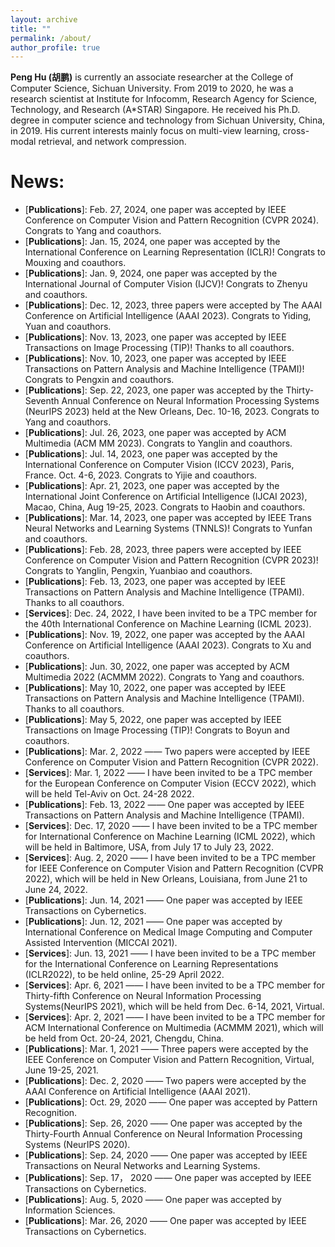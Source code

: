 ```yaml
---
layout: archive
title: ""
permalink: /about/
author_profile: true
---
```


**Peng Hu (胡鹏)** is currently an associate researcher at the College of Computer Science, Sichuan University. From 2019 to 2020, he was a research scientist at Institute for Infocomm, Research Agency for Science, Technology, and Research (A*STAR) Singapore. He received his Ph.D. degree in computer science and technology from Sichuan University, China, in 2019. His current interests mainly focus on multi-view learning, cross-modal retrieval, and network compression.

News:
======
- \[**Publications**\]: Feb. 27, 2024, one paper was accepted by IEEE Conference on Computer Vision and Pattern Recognition (CVPR 2024). Congrats to Yang and coauthors.
- \[**Publications**\]: Jan. 15, 2024, one paper was accepted by the International Conference on Learning Representation (ICLR)! Congrats to Mouxing and coauthors.
- \[**Publications**\]: Jan. 9, 2024, one paper was accepted by the International Journal of Computer Vision (IJCV)! Congrats to Zhenyu and coauthors.
- \[**Publications**\]: Dec. 12, 2023, three papers were accepted by The AAAI Conference on Artificial Intelligence (AAAI 2023). Congrats to Yiding, Yuan and coauthors.
- \[**Publications**\]: Nov. 13, 2023, one paper was accepted by IEEE Transactions on Image Processing (TIP)! Thanks to all coauthors.
- \[**Publications**\]: Nov. 10, 2023, one paper was accepted by IEEE Transactions on Pattern Analysis and Machine Intelligence (TPAMI)! Congrats to Pengxin and coauthors.
- \[**Publications**\]: Sep. 22, 2023, one paper was accepted by the Thirty-Seventh Annual Conference on Neural Information Processing Systems (NeurIPS 2023) held at the New Orleans, Dec. 10-16, 2023. Congrats to Yang and coauthors.
- \[**Publications**\]: Jul. 26, 2023, one paper was accepted by ACM Multimedia (ACM MM 2023). Congrats to Yanglin and coauthors.
- \[**Publications**\]: Jul. 14, 2023, one paper was accepted by the International Conference on Computer Vision (ICCV 2023), Paris, France. Oct. 4-6, 2023. Congrats to Yijie and coauthors.
- \[**Publications**\]: Apr. 21, 2023, one paper was accepted by the International Joint Conference on Artificial Intelligence (IJCAI 2023), Macao, China, Aug 19-25, 2023. Congrats to Haobin and coauthors.
- \[**Publications**\]: Mar. 14, 2023, one paper was accepted by IEEE Trans Neural Networks and Learning Systems (TNNLS)! Congrats to Yunfan and coauthors.
- \[**Publications**\]: Feb. 28, 2023, three papers were accepted by IEEE Conference on Computer Vision and Pattern Recognition (CVPR 2023)! Congrats to Yanglin, Pengxin, Yuanbiao and coauthors.
- \[**Publications**\]: Feb. 13, 2023, one paper was accepted by IEEE Transactions on Pattern Analysis and Machine Intelligence (TPAMI). Thanks to all coauthors. 
- \[**Services**\]: Dec. 24, 2022, I have been invited to be a TPC member for the 40th International Conference on Machine Learning (ICML 2023). 
- \[**Publications**\]: Nov. 19, 2022, one paper was accepted by the AAAI Conference on Artificial Intelligence (AAAI 2023). Congrats to Xu and coauthors.
- \[**Publications**\]: Jun. 30, 2022, one paper was accepted by ACM Multimedia 2022 (ACMMM 2022). Congrats to Yang and coauthors.
- \[**Publications**\]: May 10, 2022, one paper was accepted by IEEE Transactions on Pattern Analysis and Machine Intelligence (TPAMI). Thanks to all coauthors. 
- \[**Publications**\]: May 5, 2022, one paper was accepted by IEEE Transactions on Image Processing (TIP)! Congrats to Boyun and coauthors.
- \[**Publications**\]: Mar. 2, 2022 —— Two papers were accepted by IEEE Conference on Computer Vision and Pattern Recognition (CVPR 2022).
- \[**Services**\]: Mar. 1, 2022 —— I have been invited to be a TPC member for the European Conference on Computer Vision (ECCV 2022), which will be held Tel-Aviv on Oct. 24-28 2022. 
- \[**Publications**\]: Feb. 13, 2022 —— One paper was accepted by IEEE Transactions on Pattern Analysis and Machine Intelligence (TPAMI).
- \[**Services**\]: Dec. 17, 2020 —— I have been invited to be a TPC member for International Conference on Machine Learning (ICML 2022), which will be held in Baltimore, USA, from July 17 to July 23, 2022.
- \[**Services**\]: Aug. 2, 2020 —— I have been invited to be a TPC member for IEEE Conference on Computer Vision and Pattern Recognition (CVPR 2022), which will be held in New Orleans, Louisiana, from June 21 to June 24, 2022.
- \[**Publications**\]: Jun. 14, 2021 —— One paper was accepted by IEEE Transactions on Cybernetics.
- \[**Publications**\]: Jun. 12, 2021 —— One paper was accepted by International Conference on Medical Image Computing and Computer Assisted Intervention (MICCAI 2021).
- \[**Services**\]: Jun. 13, 2021 —— I have been invited to be a TPC member for the International Conference on Learning Representations (ICLR2022), to be held online, 25-29 April 2022.
- \[**Services**\]: Apr. 6, 2021 —— I have been invited to be a TPC member for Thirty-fifth Conference on Neural Information Processing Systems(NeurIPS 2021), which will be held from Dec. 6-14, 2021, Virtual. 
- \[**Services**\]: Apr. 2, 2021 —— I have been invited to be a TPC member for ACM International Conference on Multimedia (ACMMM 2021), which will be held from Oct. 20-24, 2021, Chengdu, China. 
- \[**Publications**\]: Mar. 1, 2021 —— Three papers were accepted by the IEEE Conference on Computer Vision and Pattern Recognition, Virtual, June 19-25, 2021.
- \[**Publications**\]: Dec. 2, 2020 —— Two papers were accepted by the AAAI Conference on Artificial Intelligence (AAAI 2021).
- \[**Publications**\]: Oct. 29, 2020 —— One paper was accepted by Pattern Recognition.
- \[**Publications**\]: Sep. 26, 2020 —— One paper was accepted by the Thirty-Fourth Annual Conference on Neural Information Processing Systems (NeurIPS 2020).
- \[**Publications**\]: Sep. 24, 2020 —— One paper was accepted by IEEE Transactions on Neural Networks and Learning Systems.
- \[**Publications**\]: Sep. 17， 2020 —— One paper was accepted by IEEE Transactions on Cybernetics.
- \[**Publications**\]: Aug. 5, 2020 —— One paper was accepted by Information Sciences.
- \[**Publications**\]: Mar. 26, 2020 —— One paper was accepted by IEEE Transactions on Cybernetics.
